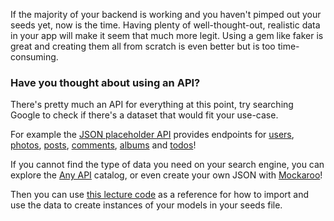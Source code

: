 If the majority of your backend is working and you haven't pimped out your seeds yet, now is the time. Having plenty of well-thought-out, realistic data in your app will make it seem that much more legit. Using a gem like faker is great and creating them all from scratch is even better but is too time-consuming.

### Have you thought about using an API?

There's pretty much an API for everything at this point, try searching Google to check if there's a dataset that would fit your use-case.

For example the [JSON placeholder API](https://jsonplaceholder.typicode.com/) provides endpoints for [users](https://jsonplaceholder.typicode.com/users), [photos](https://jsonplaceholder.typicode.com/photos), [posts](https://jsonplaceholder.typicode.com/posts), [comments](https://jsonplaceholder.typicode.com/comments), [albums](https://jsonplaceholder.typicode.com/albums) and [todos](https://jsonplaceholder.typicode.com/todos)!

If you cannot find the type of data you need on your search engine, you can explore the [Any API](https://any-api.com/) catalog, or even create your own JSON with [Mockaroo](https://www.mockaroo.com/)!


Then you can use [this lecture code](https://kitt.lewagon.com/camps/<user.batch_slug>/lectures/05-Rails%2F09-Airbnb-SMTP#/0/1/3) as a reference for how to import and use the data to create instances of your models in your seeds file.

